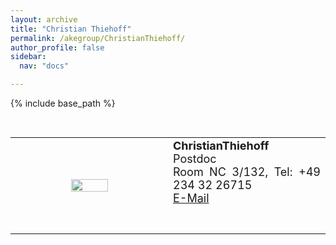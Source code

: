 ```yaml
---
layout: archive
title: "Christian Thiehoff"
permalink: /akegroup/ChristianThiehoff/
author_profile: false
sidebar:
  nav: "docs"

---
```


{% include base_path %}

<font size="2"><br/></font>
<table> <style>table, th, td {border: transparent;}</style> <tr>
<td style="width:50%;" align="center" valign="middle"><img src="https://AKEckhardt.github.io/images/Christian_2024.jpg" width="50%" height="auto%" align="middle"></td>
<td style="width:50%;" align="justify" valign="middle">
<font size="4">
<b>ChristianThiehoff</b><br/>
Postdoc<br/>
Room NC 3/132, Tel: +49 234 32 26715<br/>
<a href="mailto:Christian.Thiehoff@ruhr-uni-bochum.de">E-Mail</a><br/>
<br/>

<br/>

</font>
</td>
</tr></table>

<p style='text-align: justify;'>

</p>









